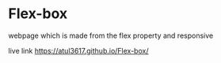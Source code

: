 # Flex-box
webpage which is made from the flex property and responsive 

live link https://atul3617.github.io/Flex-box/
